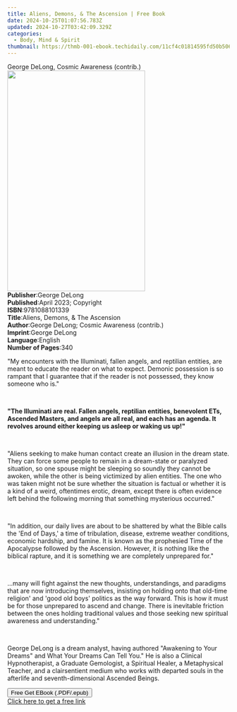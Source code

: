 ```yaml
---
title: Aliens, Demons, & The Ascension | Free Book
date: 2024-10-25T01:07:56.783Z
updated: 2024-10-27T03:42:09.329Z
categories:
  - Body, Mind & Spirit
thumbnail: https://thmb-001-ebook.techidaily.com/11cf4c01814595fd50b50662a8b62e4e5cb941d0284dcc30242ef957ff055910.jpg
---
```

<main id="book-container">
  <div class="flex flex-col">
    <div class="book-brief flex-1 py-6 px-4 sm:p-6 md:py-10 md:px-8">
      <!-- brief-->
      <div class="book-brief-main">
        George DeLong, Cosmic Awareness (contrib.)
      </div>
    </div>
    <div
      class="book-meta-info flex-1 grid gap-4 col-start-1 col-end-3 row-start-1 sm:mb-6 sm:grid-cols-4 lg:gap-6 lg:col-start-2 lg:row-end-6 lg:row-span-6 lg:mb-0"
    >
      <div
        class="book-meta-info-left place-content-center mt-4 p-4 text-sm leading-6 col-start-2 col-span-2 dark:text-slate-400"
      >
        <img
          class="w-full h-500 object-cover rounded-lg sm:h-255 sm:col-span-2 lg:col-span-full"
          src="https://img-001-ebook.techidaily.com/37c280c8ac164a3b4b19c83a4085f8a611674693e55422eeeed3413938b705d0.jpg"
          alt=""
          width="312"
          height="500"
        />
      </div>
      <div
        class="book-meta-info-right mt-2 col-start-1 row-start-2 col-span-3 self-center"
      >
        <!-- meta data  -->
        <div class="flex flex-col px-4 md:px-8">
          <div class="flex-1">
            <strong>Publisher</strong>:<span class="px-2">George DeLong</span>
          </div>
          <div class="flex-1">
            <strong>Published</strong>:<span class="px-2"
              >April 2023; Copyright</span
            >
          </div>
          <div class="flex-1">
            <strong>ISBN</strong>:<span class="px-2">9781088101339</span>
          </div>
          <div class="flex-1">
            <strong>Title</strong>:<span class="px-2"
              >Aliens, Demons, &amp; The Ascension</span
            >
          </div>
          <div class="flex-1">
            <strong>Author</strong>:<span class="px-2"
              >George DeLong; Cosmic Awareness (contrib.)</span
            >
          </div>
          <div class="flex-1">
            <strong>Imprint</strong>:<span class="px-2">George DeLong</span>
          </div>
          <div class="flex-1">
            <strong>Language</strong>:<span class="px-2">English</span>
          </div>
          <div class="flex-1">
            <strong>Number of Pages</strong>:<span class="px-2">340</span>
          </div>
        </div>
      </div>
    </div>
    <div class="book-description flex-1 py-6 px-4 sm:p-6 md:py-10 md:px-8">
      <div class="book-description-main">
        <div accordion-content="" id="description">
          <p>
            "My encounters with the Illuminati, fallen angels, and reptilian
            entities, are meant to educate the reader on what to expect. Demonic
            possession is so rampant that I guarantee that if the reader is not
            possessed, they know someone who is."
          </p>
          <p><br /></p>
          <p>
            <strong
              >"The Illuminati are real. Fallen angels, reptilian entities,
              benevolent ETs, Ascended Masters, and angels are all real, and
              each has an agenda. It revolves around either keeping us asleep or
              waking us up!"</strong
            >
          </p>
          <p><br /></p>
          <p>
            "Aliens seeking to make human contact create an illusion in the
            dream state. They can force some people to remain in a dream-state
            or paralyzed situation, so one spouse might be sleeping so soundly
            they cannot be awoken, while the other is being victimized by alien
            entities. The one who was taken might not be sure whether the
            situation is factual or whether it is a kind of a weird, oftentimes
            erotic, dream, except there is often evidence left behind the
            following morning that something mysterious occurred."
          </p>
          <p><br /></p>
          <p>
            "In addition, our daily lives are about to be shattered by what the
            Bible calls the 'End of Days,' a time of tribulation, disease,
            extreme weather conditions, economic hardship, and famine. It is
            known as the prophesied Time of the Apocalypse followed by the
            Ascension. However, it is nothing like the biblical rapture, and it
            is something we are completely unprepared for."
          </p>
          <p><br /></p>
          <p>
            ...many will fight against the new thoughts, understandings, and
            paradigms that are now introducing themselves, insisting on holding
            onto that old-time religion' and 'good old boys' politics as the way
            forward. This is how it must be for those unprepared to ascend and
            change. There is inevitable friction between the ones holding
            traditional values and those seeking new spiritual awareness and
            understanding."
          </p>
          <p><br /></p>
          <p>
            George DeLong is a dream analyst, having authored "Awakening to Your
            Dreams" and What Your Dreams Can Tell You." He is also a Clinical
            Hypnotherapist, a Graduate Gemologist, a Spiritual Healer, a
            Metaphysical Teacher, and a clairsentient medium who works with
            departed souls in the afterlife and seventh-dimensional Ascended
            Beings.
          </p>
        </div>
        <div class="accordion-fader"></div>
      </div>
    </div>
    <div class="book-excerpts flex-1 py-6 px-4 sm:p-6 md:py-10 md:px-8"></div>
    <div
      class="book-about-author flex-1 py-6 px-4 sm:p-6 md:py-10 md:px-8"
    ></div>
    <div class="book-free-get flex-1 py-6 px-4 sm:p-6 md:py-10 md:px-8">
      <button
        id="btn-free-get"
        class="bg-blue-500 hover:bg-blue-700 text-white font-bold py-2 px-4 rounded"
      >
        Free Get EBook (.PDF/.epub)
      </button>
      <div id="countdown-display" class="px-2 text-lg mt-2"></div>
      <a
        id="free-link"
        class="hidden bg-blue-500 hover:bg-blue-700 text-white font-bold py-2 px-4 rounded"
        href="https://www.ebooks.com/en-us/book/210820816/aliens-demons-the-ascension/george-delong/"
        target="_blank"
        >Click here to get a free link</a
      >
    </div>
    <script>
      let countdownTime = 0;
      let countdownInterval = null;
      document
        .getElementById('btn-free-get')
        .addEventListener('click', startCountdown);
      function startCountdown() {
        countdownTime = new Date().getTime() + 60000 * 3;
        countdownInterval = setInterval(updateCountdown, 1000);
        document.getElementById('btn-free-get').disabled = true;
        document
          .getElementById('btn-free-get')
          .classList.add('bg-gray-500', 'cursor-not-allowed');
      }
      function updateCountdown() {
        let currentTime = new Date().getTime();
        let timeLeft = countdownTime - currentTime;
        let secondsLeft = Math.floor(timeLeft / 1000);
        document.getElementById('countdown-display').innerHTML =
          `Remaining time: ${secondsLeft} seconds.`;
        if (secondsLeft <= 0) {
          clearInterval(countdownInterval);
          document.getElementById('btn-free-get').classList.add('hidden');
          document.getElementById('free-link').classList.remove('hidden');
          document.getElementById('countdown-display').innerHTML = '';
        }
      }
    </script>
  </div>
</main>

<ins class="adsbygoogle"
      style="display:block"
      data-ad-client="ca-pub-7571918770474297"
      data-ad-slot="8358498916"
      data-ad-format="auto"
      data-full-width-responsive="true"></ins>
    